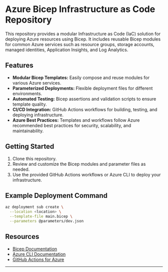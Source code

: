 # Azure Bicep Infrastructure as Code Repository

This repository provides a modular Infrastructure as Code (IaC) solution for deploying Azure resources using Bicep. It includes reusable Bicep modules for common Azure services such as resource groups, storage accounts, managed identities, Application Insights, and Log Analytics.

## Features

- **Modular Bicep Templates:** Easily compose and reuse modules for various Azure services.
- **Parameterized Deployments:** Flexible deployment files for different environments.
- **Automated Testing:** Bicep assertions and validation scripts to ensure template quality.
- **CI/CD Integration:** GitHub Actions workflows for building, testing, and deploying infrastructure.
- **Azure Best Practices:** Templates and workflows follow Azure recommended best practices for security, scalability, and maintainability.

## Getting Started

1. Clone this repository.
2. Review and customize the Bicep modules and parameter files as needed.
3. Use the provided GitHub Actions workflows or Azure CLI to deploy your infrastructure.

## Example Deployment Command

```sh
az deployment sub create \
  --location <location> \
  --template-file main.bicep \
  --parameters @parameters/dev.json
```

## Resources

- [Bicep Documentation](https://learn.microsoft.com/azure/azure-resource-manager/bicep/)
- [Azure CLI Documentation](https://learn.microsoft.com/cli/azure/)
- [GitHub Actions for Azure](https://github.com/Azure/actions)

---